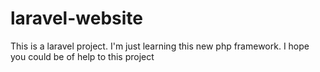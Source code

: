 # laravel-website
This is a laravel project. I'm just learning this new php framework. I hope you could be of help to this project
